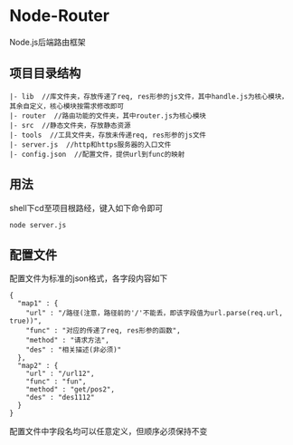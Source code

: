 # Node-Router
Node.js后端路由框架
## 项目目录结构
```
|- lib  //库文件夹，存放传递了req, res形参的js文件，其中handle.js为核心模块，其余自定义，核心模块按需求修改即可
|- router  //路由功能的文件夹，其中router.js为核心模块
|- src  //静态文件夹，存放静态资源
|- tools  //工具文件夹，存放未传递req, res形参的js文件
|- server.js  //http和https服务器的入口文件
|- config.json  //配置文件，提供url到func的映射
```
## 用法
shell下cd至项目根路经，键入如下命令即可
```
node server.js
```
## 配置文件
配置文件为标准的json格式，各字段内容如下
```
{
  "map1" : {
    "url" : "/路径(注意，路径前的'/'不能丢，即该字段值为url.parse(req.url, true))",
    "func" : "对应的传递了req, res形参的函数",
    "method" : "请求方法",
    "des" : "相关描述(非必须)"
  },
  "map2" : {
    "url" : "/url12",
    "func" : "fun",
    "method" : "get/pos2",
    "des" : "des1112"
  }
} 
```
配置文件中字段名均可以任意定义，但顺序必须保持不变
